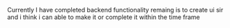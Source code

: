 Currently I have completed backend functionality remaing is to create ui sir and i think i can able to make it or complete it within the time frame
